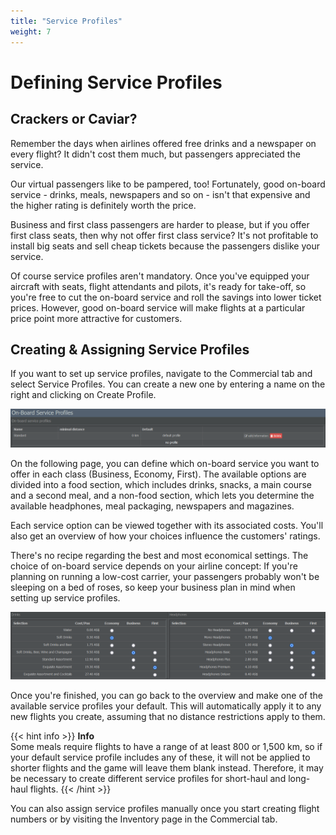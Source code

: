 ```yaml
---
title: "Service Profiles"
weight: 7
---
```


# Defining Service Profiles

## Crackers or Caviar?

Remember the days when airlines offered free drinks and a newspaper on every flight? It didn't cost them much, but passengers appreciated the service.

Our virtual passengers like to be pampered, too! Fortunately, good on-board service - drinks, meals, newspapers and so on - isn't that expensive and the higher rating is definitely worth the price.

Business and first class passengers are harder to please, but if you offer first class seats, then why not offer first class service? It's not profitable to install big seats and sell cheap tickets because the passengers dislike your service. 

Of course service profiles aren't mandatory. Once you've equipped your aircraft with seats, flight attendants and pilots, it's ready for take-off, so you're free to cut the on-board service and roll the savings into lower ticket prices. However, good on-board service will make flights at a particular price point more attractive for customers.

## Creating & Assigning Service Profiles

If you want to set up service profiles, navigate to the Commercial tab and select Service Profiles. You can create a new one by entering a name on the right and clicking on Create Profile.

![On-Board Service Profiles](service_02.png "On-Board Service Profiles")

On the following page, you can define which on-board service you want to offer in each class (Business, Economy, First). The available options are divided into a food section, which includes drinks, snacks, a main course and a second meal, and a non-food section, which lets you determine the available headphones, meal packaging, newspapers and magazines.

Each service option can be viewed together with its associated costs. You'll also get an overview of how your choices influence the customers' ratings.

There's no recipe regarding the best and most economical settings. The choice of on-board service depends on your airline concept: If you're planning on running a low-cost carrier, your passengers probably won't be sleeping on a bed of roses, so keep your business plan in mind when setting up service profiles.

![Choosing Service Options](service_03.png "Choosing Service Options")

Once you're finished, you can go back to the overview and make one of the available service profiles your default. This will automatically apply it to any new flights you create, assuming that no distance restrictions apply to them.

{{< hint info >}}
**Info**  
Some meals require flights to have a range of at least 800 or 1,500 km, so if your default service profile includes any of these, it will not be applied to shorter flights and the game will leave them blank instead. Therefore, it may be necessary to create different service profiles for short-haul and long-haul flights.
{{< /hint >}}

You can also assign service profiles manually once you start creating flight numbers or by visiting the Inventory page in the Commercial tab. 
